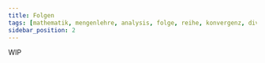 ```yaml
---
title: Folgen
tags: [mathematik, mengenlehre, analysis, folge, reihe, konvergenz, divergenz]
sidebar_position: 2
---
```


WIP
